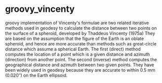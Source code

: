 groovy_vincenty
===============

groovy implementation of Vincenty's formulae are two related iterative methods used in geodesy to calculate the distance between two points on the surface of a spheroid, developed by Thaddeus Vincenty (1975a) They are based on the assumption that the figure of the Earth is an oblate spheroid, and hence are more accurate than methods such as great-circle distance which assume a spherical Earth. The first (direct) method computes the location of a point which is a given distance and azimuth (direction) from another point. The second (inverse) method computes the geographical distance and azimuth between two given points. They have been widely used in geodesy because they are accurate to within 0.5 mm (0.020″) on the Earth ellipsoid.

